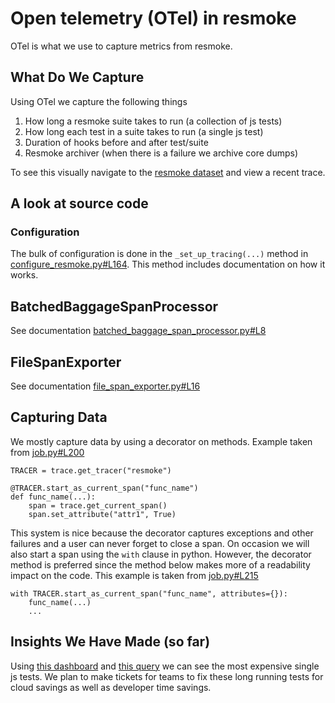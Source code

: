 # Open telemetry (OTel) in resmoke

OTel is what we use to capture metrics from resmoke.

## What Do We Capture

Using OTel we capture the following things

1. How long a resmoke suite takes to run (a collection of js tests)
2. How long each test in a suite takes to run (a single js test)
3. Duration of hooks before and after test/suite
4. Resmoke archiver (when there is a failure we archive core dumps)

To see this visually navigate to the [resmoke dataset](https://ui.honeycomb.io/mongodb-4b/environments/production/datasets/resmoke/home) and view a recent trace.

## A look at source code

### Configuration

The bulk of configuration is done in the
`_set_up_tracing(...)` method in [configure_resmoke.py#L164](https://github.com/mongodb/mongo/blob/976ce50f6134789e73c639848b35f10040f0ff4a/buildscripts/resmokelib/configure_resmoke.py#L164). This method includes documentation on how it works.

## BatchedBaggageSpanProcessor

See documentation [batched_baggage_span_processor.py#L8](https://github.com/mongodb/mongo/blob/976ce50f6134789e73c639848b35f10040f0ff4a/buildscripts/resmokelib/utils/batched_baggage_span_processor.py#L8)

## FileSpanExporter

See documentation [file_span_exporter.py#L16](https://github.com/mongodb/mongo/blob/976ce50f6134789e73c639848b35f10040f0ff4a/buildscripts/resmokelib/utils/file_span_exporter.py#L16)

## Capturing Data

We mostly capture data by using a decorator on methods. Example taken from [job.py#L200](https://github.com/mongodb/mongo/blob/6d36ac392086df85844870eef1d773f35020896c/buildscripts/resmokelib/testing/job.py#L200)

```
TRACER = trace.get_tracer("resmoke")

@TRACER.start_as_current_span("func_name")
def func_name(...):
    span = trace.get_current_span()
    span.set_attribute("attr1", True)
```

This system is nice because the decorator captures exceptions and other failures and a user can never forget to close a span. On occasion we will also start a span using the `with` clause in python. However, the decorator method is preferred since the method below makes more of a readability impact on the code. This example is taken from [job.py#L215](https://github.com/mongodb/mongo/blob/6d36ac392086df85844870eef1d773f35020896c/buildscripts/resmokelib/testing/job.py#L215)

```
with TRACER.start_as_current_span("func_name", attributes={}):
    func_name(...)
    ...
```

## Insights We Have Made (so far)

Using [this dashboard](https://ui.honeycomb.io/mongodb-4b/environments/production/board/3bATQLb38bh/Server-CI) and [this query](https://ui.honeycomb.io/mongodb-4b/environments/production/datasets/resmoke/result/GFa2YJ6d4vU/a/7EYuMJtH8KX/Slowest-Resmoke-Tests) we can see the most expensive single js tests. We plan to make tickets for teams to fix these long running tests for cloud savings as well as developer time savings.
